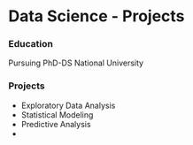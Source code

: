 # Data Science - Projects

### Education
Pursuing PhD-DS
National University

### Projects
- Exploratory Data Analysis
- Statistical Modeling
- Predictive Analysis
- 
